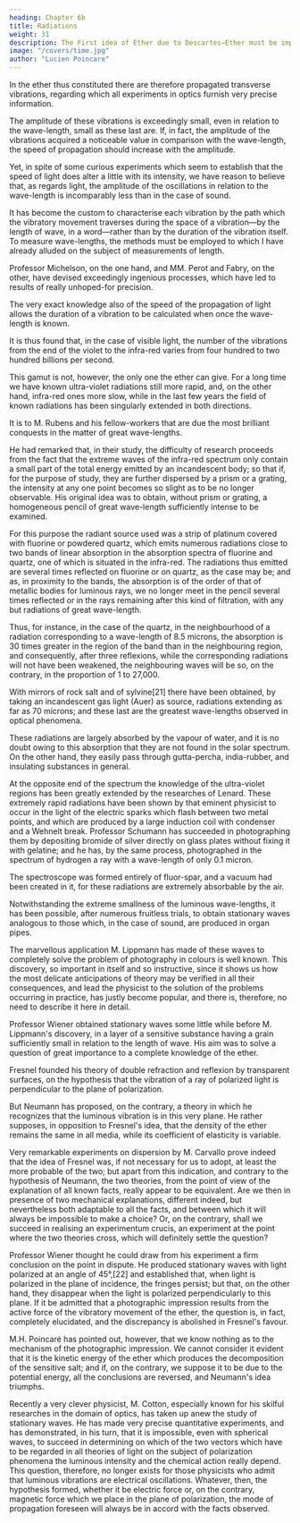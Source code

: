 ```yaml
---
heading: Chapter 6b
title: Radiations
weight: 31
description: The First idea of Ether due to Descartes—Ether must be imponderable—Fresnel shows light vibrations to be transverse—Transverse vibrations cannot exist in fluid—Ether must be discontinuous
image: "/covers/time.jpg"
author: "Lucien Poincare"
---
```



<!-- § 2. RADIATIONS -->

In the ether thus constituted there are therefore propagated transverse vibrations, regarding which all experiments in optics furnish very precise information. 

The amplitude of these vibrations is exceedingly small, even in relation to the wave-length, small as these last are. If, in fact, the amplitude of the vibrations acquired a noticeable value in comparison with the wave-length, the speed of propagation should increase with the amplitude. 

Yet, in spite of some curious experiments which seem to establish that the speed of light does alter a little with its intensity, we have reason to believe that, as regards light, the amplitude of the oscillations in relation to the wave-length is incomparably less than in the case of sound.

It has become the custom to characterise each vibration by the path which the vibratory movement traverses during the space of a vibration—by the length of wave, in a word—rather than by the duration of the vibration itself. To measure wave-lengths, the methods must be employed to which I have already alluded on the subject of measurements of length. 

Professor Michelson, on the one hand, and MM. Perot and Fabry, on the other, have devised exceedingly ingenious processes, which have led to results of really unhoped-for precision. 

The very exact knowledge also of the speed of the propagation of light allows the duration of a vibration to be calculated when once the wave-length is known. 

It is thus found that, in the case of visible light, the number of the vibrations from the end of the violet to the infra-red varies from four hundred to two hundred billions per second. 

This gamut is not, however, the only one the ether can give. For a long time we have known ultra-violet radiations still more rapid, and, on the other hand, infra-red ones more slow, while in the last few years the field of known radiations has been singularly extended in both directions.

It is to M. Rubens and his fellow-workers that are due the most brilliant conquests in the matter of great wave-lengths. 

He had remarked that, in their study, the difficulty of research proceeds from the fact that the extreme waves of the infra-red spectrum only contain a small part of the total energy emitted by an incandescent body; so that if, for the purpose of study, they are further dispersed by a prism or a grating, the intensity at any one point becomes so slight as to be no longer observable. His original idea was to obtain, without prism or grating, a homogeneous pencil of great wave-length sufficiently intense to be examined. 

For this purpose the radiant source used was a strip of platinum covered with fluorine or powdered quartz, which emits numerous radiations close to two bands of linear absorption in the absorption spectra of fluorine and quartz, one of which is situated in the infra-red. The radiations thus emitted are several times reflected on fluorine or on quartz, as the case may be; and as, in proximity to the bands, the absorption is of the order of that of metallic bodies for luminous rays, we no longer meet in the pencil several times reflected or in the rays remaining after this kind of filtration, with any but radiations of great wave-length. 

Thus, for instance, in the case of the quartz, in the neighbourhood of a radiation corresponding to a wave-length of 8.5 microns, the absorption is 30 times greater in the region of the band than in the neighbouring region, and consequently, after three reflexions, while the corresponding radiations will not have been weakened, the neighbouring waves will be so, on the contrary, in the proportion of 1 to 27,000.

With mirrors of rock salt and of sylvine[21] there have been obtained, by taking an incandescent gas light (Auer) as source, radiations extending as far as 70 microns; and these last are the greatest wave-lengths observed in optical phenomena. 

These radiations are largely absorbed by the vapour of water, and it is no doubt owing to this absorption that they are not found in the solar spectrum. On the other hand, they easily pass through gutta-percha, india-rubber, and insulating substances in general.

At the opposite end of the spectrum the knowledge of the ultra-violet regions has been greatly extended by the researches of Lenard. These extremely rapid radiations have been shown by that eminent physicist to occur in the light of the electric sparks which flash between two metal points, and which are produced by a large induction coil with condenser and a Wehnelt break. Professor Schumann has succeeded in photographing them by depositing bromide of silver directly on glass plates without fixing it with gelatine; and he has, by the same process, photographed in the spectrum of hydrogen a ray with a wave-length of only 0.1 micron.

The spectroscope was formed entirely of fluor-spar, and a vacuum had been created in it, for these radiations are extremely absorbable by the air.

Notwithstanding the extreme smallness of the luminous wave-lengths, it has been possible, after numerous fruitless trials, to obtain stationary waves analogous to those which, in the case of sound, are produced in organ pipes. 

The marvellous application M. Lippmann has made of these waves to completely solve the problem of photography in colours is well known. This discovery, so important in itself and so instructive, since it shows us how the most delicate anticipations of theory may be verified in all their consequences, and lead the physicist to the solution of the problems occurring in practice, has justly become popular, and there is, therefore, no need to describe it here in detail.

Professor Wiener obtained stationary waves some little while before M. Lippmann's discovery, in a layer of a sensitive substance having a grain sufficiently small in relation to the length of wave. His aim was to solve a question of great importance to a complete knowledge of the ether. 

Fresnel founded his theory of double refraction and reflexion by transparent surfaces, on the hypothesis that the vibration of a ray of polarized light is perpendicular to the plane of polarization. 

But Neumann has proposed, on the contrary, a theory in which he recognizes that the luminous vibration is in this very plane. He rather supposes, in opposition to Fresnel's idea, that the density of the ether remains the same in all media, while its coefficient of elasticity is variable.

Very remarkable experiments on dispersion by M. Carvallo prove indeed that the idea of Fresnel was, if not necessary for us to adopt, at least the more probable of the two; but apart from this indication, and contrary to the hypothesis of Neumann, the two theories, from the point of view of the explanation of all known facts, really appear to be equivalent. Are we then in presence of two mechanical explanations, different indeed, but nevertheless both adaptable to all the facts, and between which it will always be impossible to make a choice? Or, on the contrary, shall we succeed in realising an experimentum crucis, an experiment at the point where the two theories cross, which will definitely settle the question?

Professor Wiener thought he could draw from his experiment a firm conclusion on the point in dispute. He produced stationary waves with light polarized at an angle of 45°,[22] and established that, when light is polarized in the plane of incidence, the fringes persist; but that, on the other hand, they disappear when the light is polarized perpendicularly to this plane. If it be admitted that a photographic impression results from the active force of the vibratory movement of the ether, the question is, in fact, completely elucidated, and the discrepancy is abolished in Fresnel's favour.

M.H. Poincaré has pointed out, however, that we know nothing as to the mechanism of the photographic impression. We cannot consider it evident that it is the kinetic energy of the ether which produces the decomposition of the sensitive salt; and if, on the contrary, we suppose it to be due to the potential energy, all the conclusions are reversed, and Neumann's idea triumphs.

Recently a very clever physicist, M. Cotton, especially known for his skilful researches in the domain of optics, has taken up anew the study of stationary waves. He has made very precise quantitative experiments, and has demonstrated, in his turn, that it is impossible, even with spherical waves, to succeed in determining on which of the two vectors which have to be regarded in all theories of light on the subject of polarization phenomena the luminous intensity and the chemical action really depend. This question, therefore, no longer exists for those physicists who admit that luminous vibrations are electrical oscillations. Whatever, then, the hypothesis formed, whether it be electric force or, on the contrary, magnetic force which we place in the plane of polarization, the mode of propagation foreseen will always be in accord with the facts observed.



